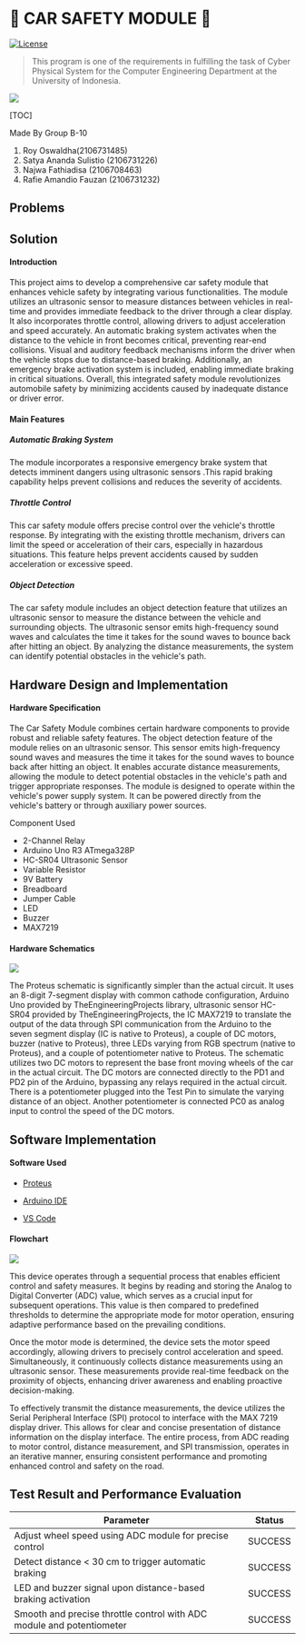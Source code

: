 # :car: CAR SAFETY MODULE  :car:

[![License](https://poser.pugx.org/pugx/badge-poser/license.svg)](https://github.com/IdleGoat/Car-Safety-Module/)

> This program is one of the requirements in fulfilling the task of Cyber Physical System for the Computer Engineering Department at the University of Indonesia.

![](https://hackmd.io/_uploads/HyLGZxbHn.png)

[TOC]

Made By Group B-10

1. Roy Oswaldha(2106731485)
2. Satya Ananda Sulistio (2106731226)
3. Najwa Fathiadisa (2106708463)
4. Rafie Amandio Fauzan (2106731232)

## Problems

## Solution

#### Introduction

This project aims to develop a comprehensive car safety module that enhances vehicle safety by integrating various functionalities. The module utilizes an ultrasonic sensor to measure distances between vehicles in real-time and provides immediate feedback to the driver through a clear display. It also incorporates throttle control, allowing drivers to adjust acceleration and speed accurately. An automatic braking system activates when the distance to the vehicle in front becomes critical, preventing rear-end collisions. Visual and auditory feedback mechanisms inform the driver when the vehicle stops due to distance-based braking. Additionally, an emergency brake activation system is included, enabling immediate braking in critical situations. Overall, this integrated safety module revolutionizes automobile safety by minimizing accidents caused by inadequate distance or driver error.

#### Main Features

##### Automatic Braking System

The module incorporates a responsive emergency brake system that detects imminent dangers using ultrasonic sensors .This rapid braking capability helps prevent collisions and reduces the severity of accidents.

##### Throttle Control

This car safety module offers precise control over the vehicle's throttle response. By integrating with the existing throttle mechanism, drivers can limit the speed or acceleration of their cars, especially in hazardous situations. This feature helps prevent accidents caused by sudden acceleration or excessive speed.

##### Object Detection

The car safety module includes an object detection feature that utilizes an ultrasonic sensor to measure the distance between the vehicle and surrounding objects. The ultrasonic sensor emits high-frequency sound waves and calculates the time it takes for the sound waves to bounce back after hitting an object. By analyzing the distance measurements, the system can identify potential obstacles in the vehicle's path.

## Hardware Design and Implementation

#### Hardware Specification

The Car Safety Module combines certain hardware components to provide robust and reliable safety features. The object detection feature of the module relies on an ultrasonic sensor. This sensor emits high-frequency sound waves and measures the time it takes for the sound waves to bounce back after hitting an object. It enables accurate distance measurements, allowing the module to detect potential obstacles in the vehicle's path and trigger appropriate responses. The module is designed to operate within the vehicle's power supply system. It can be powered directly from the vehicle's battery or through auxiliary power sources.

Component Used

- 2-Channel Relay 
- Arduino Uno R3 ATmega328P
- HC-SR04 Ultrasonic Sensor
- Variable Resistor
- 9V Battery
- Breadboard
- Jumper Cable
- LED
- Buzzer
- MAX7219

#### Hardware Schematics

![](https://hackmd.io/_uploads/ryonZEWB3.jpg)

The Proteus schematic is significantly simpler than the actual circuit. It uses an 8-digit 7-segment display with common cathode configuration, Arduino Uno provided by TheEngineeringProjects library, ultrasonic sensor HC-SR04 provided by TheEngineeringProjects, the IC MAX7219 to translate the output of the data through SPI communication from the Arduino to the seven segment display (IC is native to Proteus), a couple of DC motors, buzzer (native to Proteus), three LEDs varying from RGB spectrum (native to Proteus), and a couple of potentiometer native to Proteus. The schematic utilizes two DC motors to represent the base front moving wheels of the car in the actual circuit. The DC motors are connected directly to the PD1 and PD2 pin of the Arduino, bypassing any relays required in the actual circuit. There is a potentiometer plugged into the Test Pin to simulate the varying distance of an object. Another potentiometer is connected PC0 as analog input to control the speed of the DC motors.

## Software Implementation

#### Software Used

- [Proteus](https://www.labcenter.com/)
- [Arduino IDE](https://support.arduino.cc/hc/en-us/articles/360019833020-Download-and-install-Arduino-IDE)

- [VS Code](https://code.visualstudio.com/)

#### Flowchart

![](https://hackmd.io/_uploads/HJ-sql-Hn.png)



This device operates through a sequential process that enables efficient control and safety measures. It begins by reading and storing the Analog to Digital Converter (ADC) value, which serves as a crucial input for subsequent operations. This value is then compared to predefined thresholds to determine the appropriate mode for motor operation, ensuring adaptive performance based on the prevailing conditions.

Once the motor mode is determined, the device sets the motor speed accordingly, allowing drivers to precisely control acceleration and speed. Simultaneously, it continuously collects distance measurements using an ultrasonic sensor. These measurements provide real-time feedback on the proximity of objects, enhancing driver awareness and enabling proactive decision-making.

To effectively transmit the distance measurements, the device utilizes the Serial Peripheral Interface (SPI) protocol to interface with the MAX 7219 display driver. This allows for clear and concise presentation of distance information on the display interface. The entire process, from ADC reading to motor control, distance measurement, and SPI transmission, operates in an iterative manner, ensuring consistent performance and promoting enhanced control and safety on the road.

## Test Result and Performance Evaluation

| Parameter                                                    | Status  |
| ------------------------------------------------------------ | ------- |
| Adjust wheel speed using ADC module for precise control      | SUCCESS |
| Detect distance < 30 cm to trigger automatic braking         | SUCCESS |
| LED and buzzer signal upon distance-based braking activation | SUCCESS |
| Smooth and precise throttle control with ADC module and potentiometer | SUCCESS |
